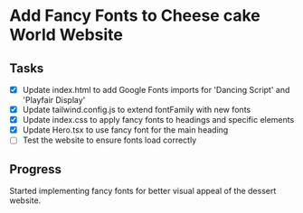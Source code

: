# Add Fancy Fonts to Cheese cake World Website

## Tasks
- [x] Update index.html to add Google Fonts imports for 'Dancing Script' and 'Playfair Display'
- [x] Update tailwind.config.js to extend fontFamily with new fonts
- [x] Update index.css to apply fancy fonts to headings and specific elements
- [x] Update Hero.tsx to use fancy font for the main heading
- [ ] Test the website to ensure fonts load correctly

## Progress
Started implementing fancy fonts for better visual appeal of the dessert website.
